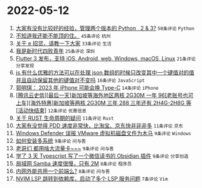 # 2022-05-12

1. [大家有没有比较好的经验，管理两个版本的 Python , 2 & 3?](https://www.v2ex.com/t/852314) `50条评论` `Python`
1. [不知道我还能不能顶的住。](https://www.v2ex.com/t/852343) `45条评论` `杭州`
1. [关于 e 招贷，请教一下大家](https://www.v2ex.com/t/852356) `33条评论` `生活`
1. [我是新时代四败青年](https://www.v2ex.com/t/852316) `25条评论` `深圳`
1. [Flutter 3 发布，支持 iOS, Android, web, Windows, macOS, Linux](https://www.v2ex.com/t/852315) `21条评论` `分享发现`
1. [js 有什么优雅的方法可以在处理 json 数组的时候只改变其中一个键值对的值并且自动保留其他的键值对不变吗](https://www.v2ex.com/t/852327) `16条评论` `JavaScript`
1. [郭明琪： 2023 年 iPhone 可能会换 Type-C](https://www.v2ex.com/t/852331) `14条评论` `iPhone`
1. [[腾讯云史低][最后一天]新加坡等海外地区两核 2G30M 一年 96[老账号也可上车][海外特惠]新加坡等两核 2G30M 三年 288 三年还有 2H4G-2H8G 等[活动快结束]](https://www.v2ex.com/t/852324) `12条评论` `优惠信息`
1. [关于 RUST 生命周期的疑问](https://www.v2ex.com/t/852344) `11条评论` `Rust`
1. [大家有没觉得 PDD 速度非常快，比淘宝、京东快非非非多](https://www.v2ex.com/t/852328) `11条评论` `京东`
1. [Windows Defender 误报 VMware 虚拟机磁盘文件为木马](https://www.v2ex.com/t/852362) `9条评论` `Windows`
1. [如何安装多系统](https://www.v2ex.com/t/852350) `9条评论` `问与答`
1. [老哥们 都用啥大流量卡~~~](https://www.v2ex.com/t/852336) `9条评论` `问与答`
1. [学了 3 天 Typescript 写了一个微信读书的 Obsidian 插件](https://www.v2ex.com/t/852317) `9条评论` `分享创造`
1. [局域网 Samba 速度很慢，只有 2M](https://www.v2ex.com/t/852345) `8条评论` `程序员`
1. [内网外能共用一个前端么?](https://www.v2ex.com/t/852330) `8条评论` `问与答`
1. [NVIM LSP 跳转到依赖库，启动了多个 LSP 服务问题](https://www.v2ex.com/t/852325) `7条评论` `Vim`
